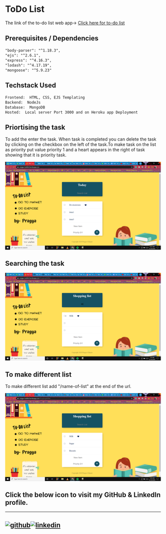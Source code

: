 # ToDo List

The link of the to-do list web app-> [Click here for to-do list]( https://pragya-todolist.herokuapp.com/)

## Prerequisites / Dependencies
    "body-parser": "^1.18.3",
    "ejs": "^2.6.1",
    "express": "^4.16.3",
    "lodash": "^4.17.19",
    "mongoose": "^5.9.23"
    
## Techstack Used
    Frontend:  HTML, CSS, EJS Templating
    Backend:  NodeJs 
    Database:  MongoDB
    Hosted:  Local server Port 3000 and on Heroku app Deployment

## Priortising the task

To add the enter the task. When task is completed you can delete the task by clicking on the checkbox on the left of the task.To make task on the list as priority put value priority 1 and a heart appears in the right of task showing that it is priority task.

![](views/todolist.png)

## Searching the task

![](views/todolist3.png)


## To make different list

To make different list add "/name-of-list" at the end of the url.

![](views/todolist2.png)


## Click the below icon to visit my GitHub & LinkedIn profile.

[1]: https://www.github.com/Pragya0810
[2]: https://www.linkedin.com/in/pragya-chhajer-5a5aa6159/


---
[![github](https://cloud.githubusercontent.com/assets/17016297/18839843/0e06a67a-83d2-11e6-993a-b35a182500e0.png)][1][![linkedin](https://cloud.githubusercontent.com/assets/17016297/18839848/0fc7e74e-83d2-11e6-8c6a-277fc9d6e067.png)][2]
---
